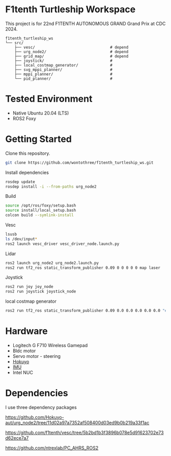 # F1tenth Turtleship Workspace

This project is for 22nd F1TENTH AUTONOMOUS GRAND Grand Prix at CDC 2024.

    f1tenth_turtleship_ws
    └── src/
        ├── vesc/                                 # depend
        ├── urg_node2/                            # depend
        ├── grid_map/                             # depend
        ├── joystick/                             #
        ├── local_costmap_generator/              # 
        ├── svg_mppi_planner/                     # 
        ├── mppi_planner/                         # 
        └── pid_planner/                          #

# Tested Environment

- Native Ubuntu 20.04 (LTS)
- ROS2 Foxy

# Getting Started

Clone this repository.

```bash
git clone https://github.com/wontothree/f1tenth_turtleship_ws.git
```

Install dependencies

```bash
rosdep update
rosdep install -i --from-paths urg_node2
```

Build

```bash
source /opt/ros/foxy/setup.bash
source install/local_setup.bash
colcon build --symlink-install
```

Vesc

```bash
lsusb
ls /dev/input*
ros2 launch vesc_driver vesc_driver_node.launch.py
```

Lidar

```bash
ros2 launch urg_node2 urg_node2.launch.py
ros2 run tf2_ros static_transform_publisher 0.09 0 0 0 0 0 map laser
```

Joystick

```bash
ros2 run joy joy_node
ros2 run joystick joystick_node
```

local costmap generator

```bash
ros2 run tf2_ros static_transform_publisher 0.09 0.0 0.0 0.0 0.0 0.0 "ego_racecar/laser" "ego_racecar/base_link"
```

# Hardware

- Logitech G F710 Wireless Gamepad
- Bldc motor
- Servo motor - steering
- [Hokuyo](https://www.hokuyo-aut.jp/search/single.php?serial=167)
- [IMU](https://www.devicemart.co.kr/goods/view?no=15136719&srsltid=AfmBOoqRikGmc_8O2PogU1WQg-s3Kz6dxdQenrYfrV1s8TG_qI2BBXvy)
- Intel NUC

# Dependencies

I use three dependency packages

https://github.com/Hokuyo-aut/urg_node2/tree/11d02a97a7352af508400d03ed9b0b219a33f1ac

https://github.com/f1tenth/vesc/tree/5b2bd1b3f3896b078e5d91623702e73d62ece7a7

https://github.com/ntrexlab/PC_AHRS_ROS2

